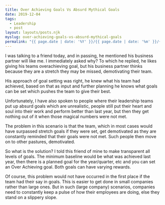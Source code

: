```yaml
---
title: Over Achieving Goals Vs Absurd Mythical Goals
date: 2019-12-04
tags: 
  - Leadership 
  - post
layout: layouts/posts.njk
myslug: over-achieving-goals-vs-absurd-mythical-goals
permalink: "{{ page.date | date: '%Y' }}/{{ page.date | date: '%m' }}/{{ page.date | date: '%d' }}/{{ myslug | slug }}/index.html"
---
```


I was talking to a friend today, and in passing, he mentioned his business partner will like me. I immediately asked why? To which he replied, he likes giving his teams overachieving goal, but his business partner thinks because they are a stretch they may be missed, demotivating their team.

His approach of goal setting was right, he knew what his team had achieved, based on that as input and further planning he knows what goals can be set which pushes the team to give their best.

Unfortunately, I have also spoken to people where their leadership teams put up absurd goals which are unrealistic, people still put their heart and soul into their work and perform better than last year, but then they get nothing out of it when those magical numbers were not met.

The problem in this scenario is that the team, which in most cases would have surpassed stretch goals if they were set, get demotivated as they are constantly reminded that their goals were not met. Such people then move on to other pastures, demotivated.

So what is the solution? I told this friend of mine to make transparent all levels of goals. The minimum baseline would be what was achieved last year, then there is a planned goal for the year/quarter, etc and you can set an Over Achieving goal. Both goals can have varying rewards.

Of course, this problem would not have occurred in the first place if the team had their say in goals. This is easier to get done in small companies rather than large ones. But in such (large company) scenarios, companies need to constantly keep a pulse of how their employees are doing, else they stand on a slippery slope.

